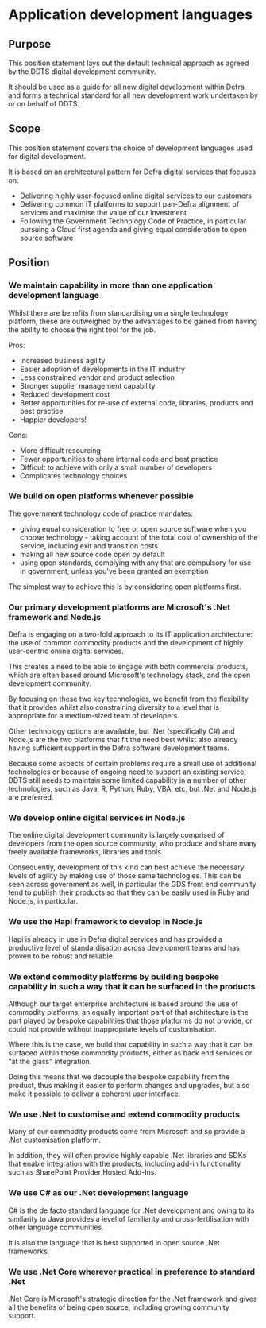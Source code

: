 # Application development languages

## Purpose
This position statement lays out the default technical approach as agreed by the DDTS digital development community.

It should be used as a guide for all new digital development within Defra and forms a technical standard for all new
development work undertaken by or on behalf of DDTS.
 
## Scope
This position statement covers the choice of development languages used for digital development.

It is based on an architectural pattern for Defra digital services that focuses on:
- Delivering highly user-focused online digital services to our customers
- Delivering common IT platforms to support pan-Defra alignment of services and maximise the value of our investment
- Following the Government Technology Code of Practice, in particular pursuing a Cloud first agenda and giving equal
  consideration to open source software
 
## Position

### We maintain capability in more than one application development language
Whilst there are benefits from standardising on a single technology platform, these are outweighed by the advantages to
be gained from having the ability to choose the right tool for the job.

Pros:
- Increased business agility
- Easier adoption of developments in the IT industry
- Less constrained vendor and product selection
- Stronger supplier management capability
- Reduced development cost
- Better opportunities for re-use of external code, libraries, products and best practice
- Happier developers!

Cons:
- More difficult resourcing
- Fewer opportunities to share internal code and best practice
- Difficult to achieve with only a small number of developers
- Complicates technology choices
 
### We build on open platforms whenever possible
The government technology code of practice mandates:
- giving equal consideration to free or open source software when you choose technology - taking account of the total
  cost of ownership of the service, including exit and transition costs
- making all new source code open by default
- using open standards, complying with any that are compulsory for use in government, unless you've been granted an
  exemption

The simplest way to achieve this is by considering open platforms first.
 
### Our primary development platforms are Microsoft's .Net framework and Node.js
Defra is engaging on a two-fold approach to its IT application architecture: the use of common commodity products and
the development of highly user-centric online digital services.

This creates a need to be able to engage with both commercial products, which are often based around Microsoft's
technology stack, and the open development community.

By focusing on these two key technologies, we benefit from the flexibility that it provides whilst also constraining
diversity to a level that is appropriate for a medium-sized team of developers.

Other technology options are available, but .Net (specifically C#) and Node.js are the two platforms that fit the need
best whilst also already having sufficient support in the Defra software development teams.

Because some aspects of certain problems require a small use of additional technologies or because of ongoing need to
support an existing service, DDTS still needs to maintain some limited capability in a number of other technologies,
such as Java, R, Python, Ruby, VBA, etc, but .Net and Node.js are preferred.
 
### We develop online digital services in Node.js
The online digital development community is largely comprised of developers from the open source community, who produce
and share many freely available frameworks, libraries and tools.

Consequently, development of this kind can best achieve the necessary levels of agility by making use of those same
technologies.
This can be seen across government as well, in particular the GDS front end community tend to publish their products
so that they can be easily used in Ruby and Node.js, in particular.
 
### We use the Hapi framework to develop in Node.js
Hapi is already in use in Defra digital services and has provided a productive level of standardisation across
development teams and has proven to be robust and reliable.
 
### We extend commodity platforms by building bespoke capability in such a way that it can be surfaced in the products
Although our target enterprise architecture is based around the use of commodity platforms, an equally important part
of that architecture is the part played by bespoke capabilities that those platforms do not provide, or could not
provide without inappropriate levels of customisation.

Where this is the case, we build that capability in such a way that it can be surfaced within those commodity products,
either as back end services or "at the glass" integration.

Doing this means that we decouple the bespoke capability from the product, thus making it easier to perform changes and
upgrades, but also make it possible to deliver a coherent user interface.
 
### We use .Net to customise and extend commodity products
Many of our commodity products come from Microsoft and so provide a .Net customisation platform.

In addition, they will often provide highly capable .Net libraries and SDKs that enable integration with the products,
including add-in functionality such as SharePoint Provider Hosted Add-Ins.
 
### We use C# as our .Net development language
C# is the de facto standard language for .Net development and owing to its similarity to Java provides a level of
familiarity and cross-fertilisation with other language communities.

It is also the language that is best supported in open source .Net frameworks.
 
### We use .Net Core wherever practical in preference to standard .Net
.Net Core is Microsoft's strategic direction for the .Net framework and gives all the benefits of being open source,
including growing community support.